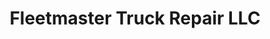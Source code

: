 ---
title: "Fleetmaster Truck Repair LLC"
url: /egg-harbor-township/fleetmaster-truck-repair-llc/
shop: Autowerkstatt
---